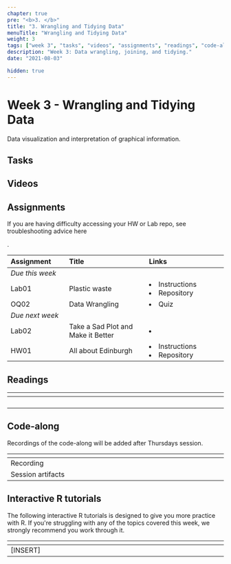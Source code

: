 ```yaml
---
chapter: true
pre: "<b>3. </b>"
title: "3. Wrangling and Tidying Data"
menuTitle: "Wrangling and Tidying Data"
weight: 3
tags: ["week 3", "tasks", "videos", "assignments", "readings", "code-along", "tutorials"] 
description: "Week 3: Data wrangling, joining, and tidying."
date: "2021-08-03"

hidden: true
---
```


# Week 3 - Wrangling and Tidying Data

Data visualization and interpretation of graphical information.

## Tasks

## Videos

## Assignments

<p style="text-align: left">If you are having difficulty accessing your HW or Lab repo, see troubleshooting advice <a id="troubleshoot">here</a></p>.

| <div style="width:120px;text-align:left">Assignment</div> | <div style="width:170px;text-align:left">Title</div> | <div style="width:170px;text-align:left">Links</div> | <div style="width:180px;text-align:left">Due</div> |
|:---|:---|:---|:---|
| *Due this week* | | | |
| Lab01  | Plastic waste | <li><a id="LAB1I">Instructions</a></li> <li><a id="LAB1R">Repository</a></li> | Thur, 07 Oct, 16:00 UK |
| OQ02  | Data Wrangling | <li><a id="OQ2">Quiz</a></li> | Sun, 12 Oct, 23:59 UK |
| *Due next week* | | | |
| Lab02  | Take a Sad Plot and Make it Better | <li></li> | Tue, 14 Oct, 16:00 UK  |
| HW01  | All about Edinburgh | <li><a id="HW1I">Instructions</a></li><li><a id="HW1R">Repository</a></li> | Thur, 16 Oct, 16:00 UK |

## Readings

| <div style="width:50px"></div>  | <div style="width:420px"></div>  |  <div style="width:200px"></div> |
|:---:|:---|:---:|
| <i class="fas fa-book"></i> |  | **Required** |

## Code-along

<p style="text-align: left"> Recordings of the code-along will be added after Thursdays session.</p>

| <div style="width:200px"></div>  | <div style="width:480px"></div>  |
|:---|:---|
| Recording | |
| Session artifacts ||

## Interactive R tutorials

<p style="text-align: left"> The following interactive R tutorials is designed to give you more practice with R. If you're struggling with any of the topics covered this week, we strongly recommend you work through it.</p>

|  <div style="width:480px"></div>  |  <div style="width:200px"></div>  |
|:---|:---|
| [INSERT] | Extra practice |